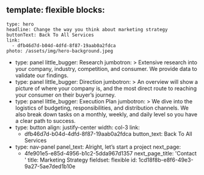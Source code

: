 template: flexible
blocks:
  - 
    type: hero
    headline: Change the way you think about marketing strategy
    buttonText: Back To All Services
    link:
      - dfb46d7d-b04d-4dfd-8f87-19aab0a2fdca
    photo: /assets/img/hero-background.jpeg
  - 
    type: panel
    little_bugger: Research
    jumbotron: >
      Extensive research into your company, industry, competition, and consumer. We provide data to
      validate our findings.
  - 
    type: panel
    little_bugger: Direction
    jumbotron: >
      An overview will show a picture of where your company is, and the most direct route to reaching your
      consumer on their buyer’s journey.
  - 
    type: panel
    little_bugger: Execution Plan
    jumbotron: >
      We dive into the logistics of budgeting, responsibilities, and distribution channels. We also break
      down tasks on a monthly, weekly, and daily level so you have a clear path to success.
  - 
    type: button
    align: justify-center
    width: col-3
    link:
      - dfb46d7d-b04d-4dfd-8f87-19aab0a2fdca
    button_text: Back To All Services
  - 
    type: nav-panel
    panel_text: Alright, let’s start a project
    next_page:
      - 4fe901e5-e85d-4956-b1c2-5dda967d1357
    next_page_title: 'Contact '
title: Marketing Strategy
fieldset: flexible
id: 1cd18f8b-e8f6-49e3-9a27-5ae7ded1b10e
